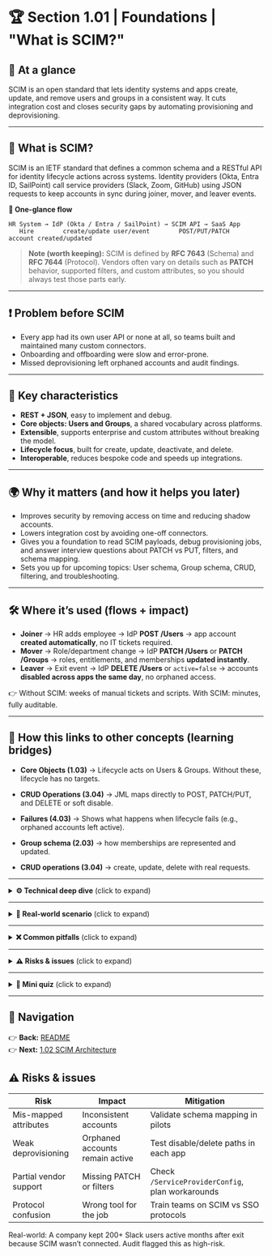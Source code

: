 # 🏆 Section 1.01 | Foundations | **"What is SCIM?"**

## 📌 At a glance  
SCIM is an open standard that lets identity systems and apps create, update, and remove users and groups in a consistent way. It cuts integration cost and closes security gaps by automating provisioning and deprovisioning.

---

## 📖 What is SCIM?  
SCIM is an IETF standard that defines a common schema and a RESTful API for identity lifecycle actions across systems. Identity providers (Okta, Entra ID, SailPoint) call service providers (Slack, Zoom, GitHub) using JSON requests to keep accounts in sync during joiner, mover, and leaver events.

**🔄 One-glance flow**
```text
HR System → IdP (Okta / Entra / SailPoint) → SCIM API → SaaS App
   Hire        create/update user/event        POST/PUT/PATCH      account created/updated
```

> **Note (worth keeping):** SCIM is defined by **RFC 7643** (Schema) and **RFC 7644** (Protocol). Vendors often vary on details such as **PATCH** behavior, supported filters, and custom attributes, so you should always test those parts early.

---

## ❗ Problem before SCIM  
- Every app had its own user API or none at all, so teams built and maintained many custom connectors.  
- Onboarding and offboarding were slow and error-prone.  
- Missed deprovisioning left orphaned accounts and audit findings.

---

## 🔑 Key characteristics  
- **REST + JSON**, easy to implement and debug.  
- **Core objects: Users and Groups**, a shared vocabulary across platforms.  
- **Extensible**, supports enterprise and custom attributes without breaking the model.  
- **Lifecycle focus**, built for create, update, deactivate, and delete.  
- **Interoperable**, reduces bespoke code and speeds up integrations.

---

## 🌍 Why it matters (and how it helps you later)  
- Improves security by removing access on time and reducing shadow accounts.  
- Lowers integration cost by avoiding one-off connectors.  
- Gives you a foundation to read SCIM payloads, debug provisioning jobs, and answer interview questions about PATCH vs PUT, filters, and schema mapping.  
- Sets you up for upcoming topics: User schema, Group schema, CRUD, filtering, and troubleshooting.

---

## 🛠️ Where it’s used (flows + impact)
- **Joiner** → HR adds employee → IdP **POST /Users** → app account **created automatically**, no IT tickets required.
- **Mover** → Role/department change → IdP **PATCH /Users** or **PATCH /Groups** → roles, entitlements, and memberships **updated instantly**.
- **Leaver** → Exit event → IdP **DELETE /Users** or `active=false` → accounts **disabled across apps the same day**, no orphaned access.

👉 Without SCIM: weeks of manual tickets and scripts. With SCIM: minutes, fully auditable.


---

## 🔗 How this links to other concepts (learning bridges)
- **Core Objects (1.03)** → Lifecycle acts on Users & Groups. Without these, lifecycle has no targets.
- **CRUD Operations (3.04)** → JML maps directly to POST, PATCH/PUT, and DELETE or soft disable.
- **Failures (4.03)** → Shows what happens when lifecycle fails (e.g., orphaned accounts left active).

- **Group schema (2.03)** → how memberships are represented and updated.  
- **CRUD operations (3.04)** → create, update, delete with real requests.

---

<details>
<summary><strong>⚙️ Technical deep dive</strong> (click to expand)</summary>

**Example: minimal Create User request you’d send to a SCIM `/Users` endpoint:**

```http
POST /scim/v2/Users
Content-Type: application/json

{
  "schemas": ["urn:ietf:params:scim:schemas:core:2.0:User"],
  "userName": "jdoe",
  "name": { "givenName": "John", "familyName": "Doe" },
  "emails": [{ "value": "jdoe@example.com", "primary": true }]
}
```

**Key fields to notice:**  
- `schemas` is required and identifies the object type.  
- `userName` must be unique and is often the login.  
- Multi-valued attributes like `emails` are common and must be mapped carefully.
</details>

---

<details>
<summary><strong>🏢 Real-world scenario</strong> (click to expand)</summary>
A company integrates Zoom with Entra ID via SCIM.  
- When HR hires a new employee, Entra ID **provisions** a Zoom account via `/Users`.  
- When the employee moves teams, Entra ID **updates** attributes via `PATCH`.  
- When the employee leaves, Entra ID **deprovisions** (disable or **deletes**) the account within minutes.  

This closes a major security gap and saves IT hundreds of hours annually.
</details>

---

<details>
<summary><strong>❌ Common pitfalls</strong> (click to expand)</summary>

- Assuming all vendors support **PATCH** the same way.  
- Mapping `userName`, `id`, `externalId` incorrectly, which breaks correlation.  
- Filters that look standard but are not supported by the target app.  
- Deprovisioning tested last instead of first.
</details>

---

<details>
<summary><strong>⚠️ Risks & issues</strong> (click to expand)</summary>

| Risk | Impact | Mitigation |
| --- | --- | --- |
| Attribute mismatch | Failed or partial provisioning | Validate mappings, use test users first |
| Weak deprovisioning flow | Orphaned access, audit findings | Test disable and delete paths early |
| Partial vendor support | Surprises in PATCH or filters | Read vendor docs, build Postman tests |
</details>

---

<details>
<summary><strong>📝 Mini quiz</strong> (click to expand)</summary>

1) What problem does SCIM primarily solve?  
a) Single sign-on  
b) Standardized provisioning and deprovisioning  
c) Network encryption  
d) Role mining  

2) Which statement is most often vendor-specific?  
a) SCIM uses JSON  
b) `schemas` is required  
c) PATCH semantics and supported filters  
d) SCIM defines Users and Groups  

3) Which identifier is commonly unique for login and easy to mis-map?  
a) `meta.version`  
b) `userName`  
c) `displayName`  
d) `name.givenName`  
</details>

---

## 🔗 Navigation  
👉 **Back:** [README](../1-foundations/README.md)  
👉 **Next:** [1.02 SCIM Architecture](../1-foundations/1.02-scim-architecture.md)  

## ⚠️ Risks & issues
| Risk | Impact | Mitigation |
|------|--------|------------|
| Mis-mapped attributes | Inconsistent accounts | Validate schema mapping in pilots |
| Weak deprovisioning | Orphaned accounts remain active | Test disable/delete paths in each app |
| Partial vendor support | Missing PATCH or filters | Check `/ServiceProviderConfig`, plan workarounds |
| Protocol confusion | Wrong tool for the job | Train teams on SCIM vs SSO protocols |

Real-world: A company kept 200+ Slack users active months after exit because SCIM wasn’t connected. Audit flagged this as high-risk.
